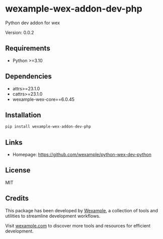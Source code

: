 # wexample-wex-addon-dev-php

Python dev addon for wex

Version: 0.0.2

## Requirements

- Python >=3.10

## Dependencies

- attrs>=23.1.0
- cattrs>=23.1.0
- wexample-wex-core==6.0.45

## Installation

```bash
pip install wexample-wex-addon-dev-php
```

## Links

- Homepage: https://github.com/wexample/python-wex-dev-python

## License

MIT
## Credits

This package has been developed by [Wexample](https://wexample.com), a collection of tools and utilities to streamline development workflows.

Visit [wexample.com](https://wexample.com) to discover more tools and resources for efficient development.